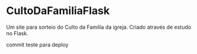 # CultoDaFamiliaFlask
Um site para sorteio do Culto da Família da igreja.
Criado através de estudo no Flask.

commit teste para deploy
